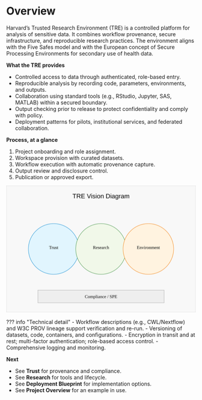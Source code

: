 # Overview

Harvard’s Trusted Research Environment (TRE) is a controlled platform for analysis of sensitive data.
It combines workflow provenance, secure infrastructure, and reproducible research practices.
The environment aligns with the Five Safes model and with the European concept of Secure Processing Environments for secondary use of health data.

**What the TRE provides**
- Controlled access to data through authenticated, role-based entry.
- Reproducible analysis by recording code, parameters, environments, and outputs.
- Collaboration using standard tools (e.g., RStudio, Jupyter, SAS, MATLAB) within a secured boundary.
- Output checking prior to release to protect confidentiality and comply with policy.
- Deployment patterns for pilots, institutional services, and federated collaboration.

**Process, at a glance**
1. Project onboarding and role assignment.
2. Workspace provision with curated datasets.
3. Workflow execution with automatic provenance capture.
4. Output review and disclosure control.
5. Publication or approved export.

![TRE Vision](assets/tre-vision.svg)

??? info "Technical detail"
    - Workflow descriptions (e.g., CWL/Nextflow) and W3C PROV lineage support verification and re-run.
    - Versioning of datasets, code, containers, and configurations.
    - Encryption in transit and at rest; multi-factor authentication; role-based access control.
    - Comprehensive logging and monitoring.

**Next**
- See **Trust** for provenance and compliance.
- See **Research** for tools and lifecycle.
- See **Deployment Blueprint** for implementation options.
- See **Project Overview** for an example in use.
